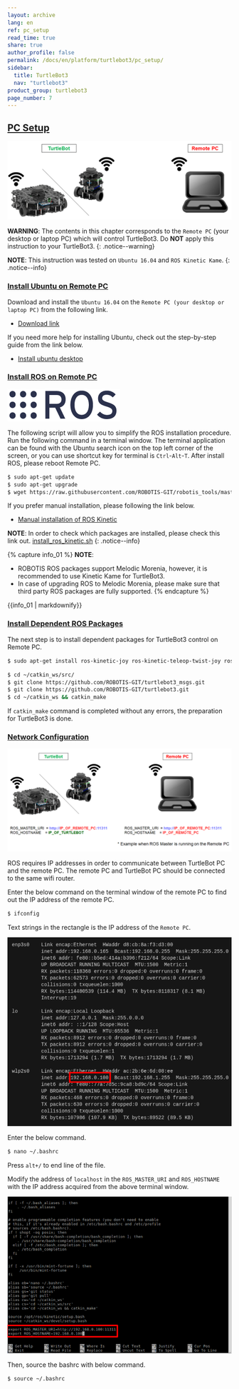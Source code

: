 ```yaml
---
layout: archive
lang: en
ref: pc_setup
read_time: true
share: true
author_profile: false
permalink: /docs/en/platform/turtlebot3/pc_setup/
sidebar:
  title: TurtleBot3
  nav: "turtlebot3"
product_group: turtlebot3
page_number: 7
---
```


<div style="counter-reset: h1 6"></div>
<div style="counter-reset: h2 0"></div>

<!--[dummy Header 1]>
  <h1 id="pc-setup"><a href="#pc-setup">PC Setup</a></h1>
<![end dummy Header 1]-->

## [PC Setup](#pc-setup)

![](/assets/images/platform/turtlebot3/software/remote_pc_and_turtlebot.png)

**WARNING**: The contents in this chapter corresponds to the `Remote PC` (your desktop or laptop PC) which will control TurtleBot3. Do **NOT** apply this instruction to your TurtleBot3.
{: .notice--warning}

**NOTE**: This instruction was tested on `Ubuntu 16.04` and `ROS Kinetic Kame`.
{: .notice--info}

### [Install Ubuntu on Remote PC](#install-ubuntu-on-remote)

Download and install the `Ubuntu 16.04` on the `Remote PC (your desktop or laptop PC)` from the following link.

- [Download link][ubuntu_download_link]

If you need more help for installing Ubuntu, check out the step-by-step guide from the link below.

- [Install ubuntu desktop](https://www.ubuntu.com/download/desktop/install-ubuntu-desktop)

### [Install ROS on Remote PC](#install-ros-on-remote-pc)

![](/assets/images/platform/turtlebot3/logo_ros.png)

The following script will allow you to simplify the ROS installation procedure. Run the following command in a terminal window. The terminal application can be found with the Ubuntu search icon on the top left corner of the screen, or you can use shortcut key for terminal is `Ctrl`-`Alt`-`T`. After install ROS, please reboot Remote PC.

``` bash
$ sudo apt-get update
$ sudo apt-get upgrade
$ wget https://raw.githubusercontent.com/ROBOTIS-GIT/robotis_tools/master/install_ros_kinetic.sh && chmod 755 ./install_ros_kinetic.sh && bash ./install_ros_kinetic.sh
```

If you prefer manual installation, please following the link below.

- [Manual installation of ROS Kinetic](http://wiki.ros.org/kinetic/Installation/Ubuntu)  

**NOTE**: In order to check which packages are installed, please check this link out. [install_ros_kinetic.sh](https://raw.githubusercontent.com/ROBOTIS-GIT/robotis_tools/master/install_ros_kinetic.sh)
{: .notice--info}

{% capture info_01 %}
**NOTE**:  
 - ROBOTIS ROS packages support Melodic Morenia, however, it is recommended to use Kinetic Kame for TurtleBot3.
 - In case of upgrading ROS to Melodic Morenia, please make sure that third party ROS packages are fully supported.
{% endcapture %}
<div class ="notice--info">{{info_01 | markdownify}}</div>

### [Install Dependent ROS Packages](#install-dependent-ros-packages)

The next step is to install dependent packages for TurtleBot3 control on Remote PC.

``` bash
$ sudo apt-get install ros-kinetic-joy ros-kinetic-teleop-twist-joy ros-kinetic-teleop-twist-keyboard ros-kinetic-laser-proc ros-kinetic-rgbd-launch ros-kinetic-depthimage-to-laserscan ros-kinetic-rosserial-arduino ros-kinetic-rosserial-python ros-kinetic-rosserial-server ros-kinetic-rosserial-client ros-kinetic-rosserial-msgs ros-kinetic-amcl ros-kinetic-map-server ros-kinetic-move-base ros-kinetic-urdf ros-kinetic-xacro ros-kinetic-compressed-image-transport ros-kinetic-rqt-image-view ros-kinetic-gmapping ros-kinetic-navigation ros-kinetic-interactive-markers
```

``` bash
$ cd ~/catkin_ws/src/
$ git clone https://github.com/ROBOTIS-GIT/turtlebot3_msgs.git
$ git clone https://github.com/ROBOTIS-GIT/turtlebot3.git
$ cd ~/catkin_ws && catkin_make
```

If `catkin_make` command is completed without any errors, the preparation for TurtleBot3 is done.


### [Network Configuration](#network-configuration)

![](/assets/images/platform/turtlebot3/software/network_configuration.png)

ROS requires IP addresses in order to communicate between TurtleBot PC and the remote PC. The remote PC and TurtleBot PC should be connected to the same wifi router.

Enter the below command on the terminal window of the remote PC to find out the IP address of the remote PC.

``` bash
$ ifconfig
```

Text strings in the rectangle is the IP address of the `Remote PC`.

![](/assets/images/platform/turtlebot3/software/network_configuration2.png)

Enter the below command.

``` bash
$ nano ~/.bashrc
```

Press `alt+/` to end line of the file.

Modify the address of `localhost` in the `ROS_MASTER_URI` and `ROS_HOSTNAME` with the IP address acquired from the above terminal window.

![](/assets/images/platform/turtlebot3/software/network_configuration3.png)

Then, source the bashrc with below command.

``` bash
$ source ~/.bashrc
```

[ubuntu_download_link]: https://www.ubuntu.com/download/alternative-downloads

